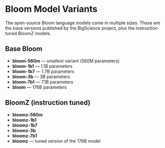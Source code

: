 # Bloom Model Variants

The open-source Bloom language models come in multiple sizes. These are the base versions published by the BigScience project, plus the instruction-tuned BloomZ models.

## Base Bloom
- **bloom-560m** — smallest variant (560M parameters)
- **bloom-1b1** — 1.1B parameters
- **bloom-1b7** — 1.7B parameters
- **bloom-3b** — 3B parameters
- **bloom-7b1** — 7.1B parameters
- **bloom** — 176B parameters

## BloomZ (instruction tuned)
- **bloomz-560m**
- **bloomz-1b1**
- **bloomz-1b7**
- **bloomz-3b**
- **bloomz-7b1**
- **bloomz** — tuned version of the 176B model
